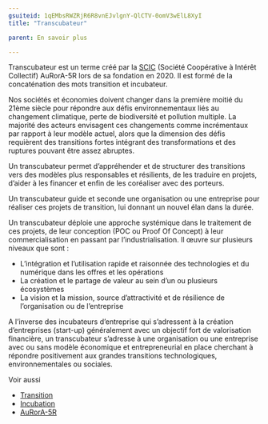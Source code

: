 ```yaml
---
gsuiteid: 1qEMbsRWZRjR6R8vnEJvlgnY-QlCTV-0omV3wElL8XyI
title: "Transcubateur"

parent: En savoir plus

---
```


Transcubateur est un terme créé par la [SCIC](https://www.google.com/url?q=https://fr.wikipedia.org/wiki/Incubateur_(%25C5%2593uf)&sa=D&source=editors&ust=1617640499151000&usg=AOvVaw1jAgA2353pBtlCs7wZ_hz3) (Société Coopérative à Intérêt Collectif) AuRorA-5R lors de sa fondation en 2020. Il est formé de la concaténation des mots transition et incubateur.

Nos sociétés et économies doivent changer dans la première moitié du 21ème siècle pour répondre aux défis environnementaux liés au changement climatique, perte de biodiversité et pollution multiple. La majorité des acteurs envisagent ces changements comme incrémentaux par rapport à leur modèle actuel, alors que la dimension des défis requièrent des transitions fortes intégrant des transformations et des ruptures pouvant être assez abruptes.

Un transcubateur permet d’appréhender et de structurer des transitions vers des modèles plus responsables et résilients, de les traduire en projets, d’aider à les financer et enfin de les coréaliser avec des porteurs.

Un transcubateur guide et seconde une organisation ou une entreprise pour réaliser ces projets de transition, lui donnant un nouvel élan dans la durée.

Un transcubateur déploie une approche systémique dans le traitement de ces projets, de leur conception (POC ou Proof Of Concept) à leur commercialisation en passant par l’industrialisation. Il œuvre sur plusieurs niveaux que sont :


* L’intégration et l’utilisation rapide et raisonnée des technologies et du numérique dans les offres et les opérations
* La création et le partage de valeur au sein d’un ou plusieurs écosystèmes
* La vision et la mission, source d’attractivité et de résilience de l’organisation ou de l’entreprise

A l’inverse des incubateurs d’entreprise qui s’adressent à la création d’entreprises (start-up) généralement avec un objectif fort de valorisation financière, un transcubateur s’adresse à une organisation ou une entreprise avec ou sans modèle économique et entrepreneurial en place cherchant à répondre positivement aux grandes transitions technologiques, environnementales ou sociales.

Voir aussi


* [Transition](https://www.google.com/url?q=https://fr.wikipedia.org/wiki/Transition&sa=D&source=editors&ust=1617640499154000&usg=AOvVaw2uEEnRNZcbVb0Wq5H7qFLq)
* [Incubation](https://www.google.com/url?q=https://fr.wikipedia.org/wiki/Incubation&sa=D&source=editors&ust=1617640499154000&usg=AOvVaw3t5MYvtd-meZiSh2c-ZKt0) 
* [AuRorA-5R](https://www.google.com/url?q=https://aurora-5r.fr/&sa=D&source=editors&ust=1617640499155000&usg=AOvVaw0pKct63WTKDkc4QG67wAom) 

 

